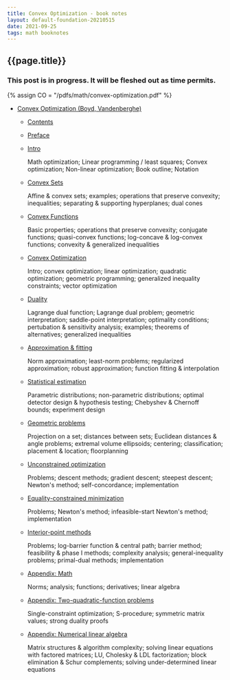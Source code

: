 ```yaml
---
title: Convex Optimization - book notes
layout: default-foundation-20210515
date: 2021-09-25
tags: math booknotes
---
```


<h2>{{page.title}}</h2>

<div class="callout">
	<h3>
		This post is in progress. It will be fleshed out as time permits.
	</h3>
</div>

{% assign CO = "/pdfs/math/convex-optimization.pdf" %}

- [Convex Optimization (Boyd, Vandenberghe)]({{CO}}#page=1)

	- [Contents]({{CO}}#page=7)
	- [Preface]({{CO}}#page=11)

	- [Intro]({{CO}}#page=15)

		Math optimization; Linear programming / least squares; Convex optimization;
		Non-linear optimization; Book outline; Notation

	- [Convex Sets]({{CO}}#page=35)

		Affine & convex sets; examples; operations that preserve convexity; 
		inequalities; separating & supporting hyperplanes; dual cones

	- [Convex Functions]({{CO}}#page=81)

		Basic properties; operations that preserve convexity; conjugate functions;
		quasi-convex functions; log-concave & log-convex functions; convexity & 
		generalized inequalities

	- [Convex Optimization]({{CO}}#page=141)

		Intro; convex optimization; linear optimization; quadratic optimization;
		geometric programming; generalized inequality constraints; 
		vector optimization

	- [Duality]({{CO}}#page=229)

		Lagrange dual function; Lagrange dual problem; geometric interpretation;
		saddle-point interpretation; optimality conditions; pertubation & sensitivity
		analysis; examples; theorems of alternatives; generalized inequalities

	- [Approximation & fitting]({{CO}}#page=305)

		Norm approximation; least-norm problems; regularized approximation; 
		robust approximation; function fitting & interpolation

	- [Statistical estimation]({{CO}}#page=365)

		Parametric distributions; non-parametric distributions; optimal detector
		design & hypothesis testing; Chebyshev & Chernoff bounds; experiment design

	- [Geometric problems]({{CO}}#page=411)

		Projection on a set; distances between sets; Euclidean distances & angle
		problems; extremal volume ellipsoids; centering; classification; placement
		& location; floorplanning

	- [Unconstrained optimization]({{CO}}#page=471)

		Problems; descent methods; gradient descent; steepest descent; Newton's method;
		self-concordance; implementation

	- [Equality-constrained minimization]({{CO}}#page=535)

		Problems; Newton's method; infeasible-start Newton's method; implementation

	- [Interior-point methods]({{CO}}#page=575)

		Problems; log-barrier function & central path; barrier method; feasibility &
		phase I methods; complexity analysis; general-inequality problems; primal-dual
		methods; implementation

	- [Appendix: Math]({{CO}}#page=647)

		Norms; analysis; functions; derivatives; linear algebra

	- [Appendix: Two-quadratic-function problems]({{CO}}#page=667)

		Single-constraint optimization; S-procedure; symmetric matrix values;
		strong duality proofs

	- [Appendix: Numerical linear algebra]({{CO}}#page=675)

		Matrix structures & algorithm complexity; solving linear equations with
		factored matrices; LU, Cholesky & LDL factorization; block elimination &
		Schur complements; solving under-determined linear equations
